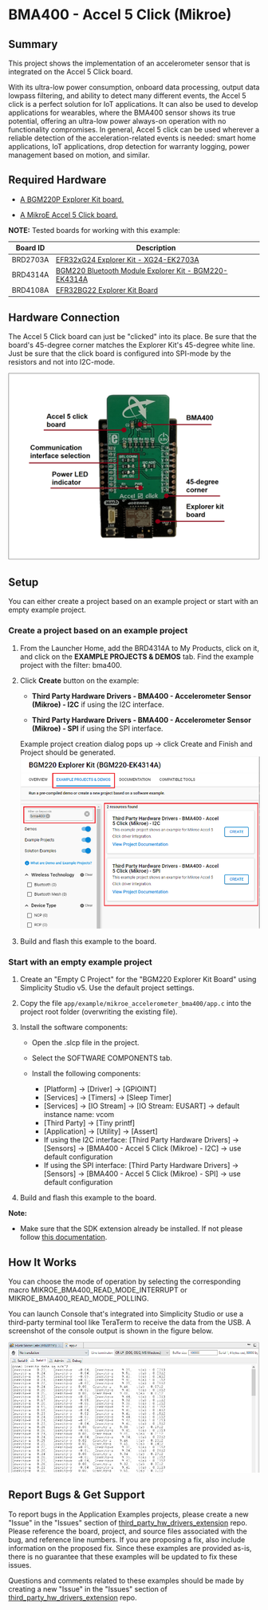 # BMA400 - Accel 5 Click (Mikroe) #

## Summary ##

This project shows the implementation of an accelerometer sensor that is integrated on the Accel 5 Click board.

With its ultra-low power consumption, onboard data processing, output data lowpass filtering, and ability to detect many different events, the Accel 5 click is a perfect solution for IoT applications. It can also be used to develop applications for wearables, where the BMA400 sensor shows its true potential, offering an ultra-low power always-on operation with no functionality compromises. In general, Accel 5 click can be used wherever a reliable detection of the acceleration-related events is needed: smart home applications, IoT applications, drop detection for warranty logging, power management based on motion, and similar.

## Required Hardware ##

- [A BGM220P Explorer Kit board.](https://www.silabs.com/development-tools/wireless/bluetooth/bgm220-explorer-kit)

- [A MikroE Accel 5 Click board.](https://www.mikroe.com/accel-5-click)

**NOTE:**
Tested boards for working with this example:

| Board ID | Description  |
| ---------------------- | ------ |
| BRD2703A | [EFR32xG24 Explorer Kit - XG24-EK2703A ](https://www.silabs.com/development-tools/wireless/efr32xg24-explorer-kit?tab=overview)    |
| BRD4314A | [BGM220 Bluetooth Module Explorer Kit - BGM220-EK4314A](https://www.silabs.com/development-tools/wireless/bluetooth/bgm220-explorer-kit?tab=overview)  |
| BRD4108A | [EFR32BG22 Explorer Kit Board](https://www.silabs.com/development-tools/wireless/bluetooth/bg22-explorer-kit?tab=overview)  |

## Hardware Connection ##

The Accel 5 Click board can just be "clicked" into its place. Be sure that the board's 45-degree corner matches the Explorer Kit's 45-degree white line. Just be sure that the click board is configured into SPI-mode by the resistors and not into I2C-mode.

![board](image/hardware_connection.png)

## Setup ##

You can either create a project based on an example project or start with an empty example project.

### Create a project based on an example project ###

1. From the Launcher Home, add the BRD4314A to My Products, click on it, and click on the **EXAMPLE PROJECTS & DEMOS** tab. Find the example project with the filter: bma400.

2. Click **Create** button on the example:

    - **Third Party Hardware Drivers - BMA400 - Accelerometer Sensor (Mikroe) - I2C** if using the I2C interface.  

    - **Third Party Hardware Drivers - BMA400 - Accelerometer Sensor (Mikroe) - SPI** if using the SPI interface.

    Example project creation dialog pops up -> click Create and Finish and Project should be generated.
    ![Create_example](image/create_example.png)

3. Build and flash this example to the board.

### Start with an empty example project ###

1. Create an "Empty C Project" for the "BGM220 Explorer Kit Board" using Simplicity Studio v5. Use the default project settings.

2. Copy the file `app/example/mikroe_accelerometer_bma400/app.c` into the project root folder (overwriting the existing file).

3. Install the software components:

    - Open the .slcp file in the project.

    - Select the SOFTWARE COMPONENTS tab.

    - Install the following components:

        - [Platform] → [Driver] → [GPIOINT]
        - [Services] → [Timers] → [Sleep Timer]
        - [Services] → [IO Stream] → [IO Stream: EUSART] → default instance name: vcom
        - [Third Party] → [Tiny printf]
        - [Application] → [Utility] → [Assert]
        - If using the I2C interface: [Third Party Hardware Drivers] → [Sensors] → [BMA400 - Accel 5 Click (Mikroe) - I2C] → use default configuration
        - If using the SPI interface: [Third Party Hardware Drivers] → [Sensors] → [BMA400 - Accel 5 Click (Mikroe) - SPI] → use default configuration

4. Build and flash this example to the board.

**Note:**

- Make sure that the SDK extension already be installed. If not please follow [this documentation](https://github.com/SiliconLabs/third_party_hw_drivers_extension/blob/master/README.md#how-to-add-to-simplicity-studio-ide).

## How It Works ##

You can choose the mode of operation by selecting the corresponding macro MIKROE_BMA400_READ_MODE_INTERRUPT or MIKROE_BMA400_READ_MODE_POLLING.

You can launch Console that's integrated into Simplicity Studio or use a third-party terminal tool like TeraTerm to receive the data from the USB. A screenshot of the console output is shown in the figure below.

![usb_debug](image/log.png "USB Debug Output Data")

## Report Bugs & Get Support ##

To report bugs in the Application Examples projects, please create a new "Issue" in the "Issues" section of [third_party_hw_drivers_extension](https://github.com/SiliconLabs/third_party_hw_drivers_extension) repo. Please reference the board, project, and source files associated with the bug, and reference line numbers. If you are proposing a fix, also include information on the proposed fix. Since these examples are provided as-is, there is no guarantee that these examples will be updated to fix these issues.

Questions and comments related to these examples should be made by creating a new "Issue" in the "Issues" section of [third_party_hw_drivers_extension](https://github.com/SiliconLabs/third_party_hw_drivers_extension) repo.
